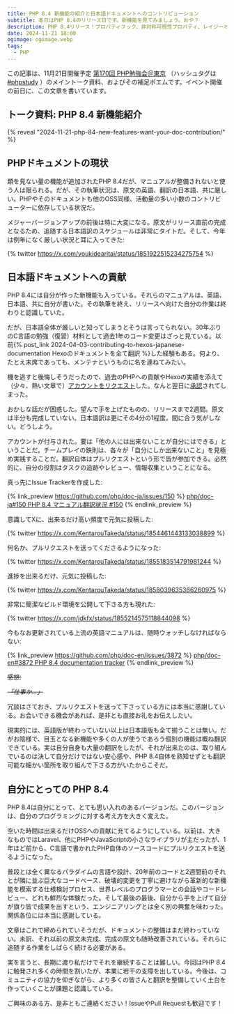 ```yaml
---
title: PHP 8.4 新機能の紹介と日本語ドキュメントへのコントリビューション
subtitle: 本日はPHP 8.4のリリース日です。新機能を見てみましょう。おや？
description: PHP 8.4リリース！プロパティフック、非対称可視性プロパティ、レイジーオブジェクトなど、開発を進化させる新機能を網羅。翻訳活動でコミュニティを支える方法も解説。
date: 2024-11-21 18:00
ogimage: ogimage.webp
tags:
  - PHP
---
```


この記事は、11月21日開催予定 [第170回 PHP勉強会＠東京](https://phpstudy.connpass.com/event/335943/) （ハッシュタグは [#phpstudy](https://x.com/hashtag/phpstudy) ）のメイントーク資料、およびその補足ポエムです。イベント開催の前日に、この文章を書いています。

## トーク資料: PHP 8.4 新機能紹介

{% reveal "2024-11-21-php-84-new-features-want-your-doc-contribution/" %}

## PHPドキュメントの現状

類を見ない量の機能が追加されたPHP 8.4だが、マニュアルが整備されないと使う人は限られる。だが、その執筆状況は、原文の英語、翻訳の日本語、共に厳しい。PHPやそのドキュメントも他のOSS同様、活動量の多い小数のコントリビューターに依存している状況だ。

メジャーバージョンアップの前後は特に大変になる。原文がリリース直前の完成となるため、追随する日本語訳のスケジュールは非常にタイトだ。そして、今年は例年になく厳しい状況と耳に入ってきた:

{% twitter https://x.com/youkidearitai/status/1851922515234275754 %}

## 日本語ドキュメントへの貢献

PHP 8.4には自分が作った新機能も入っている。それらのマニュアルは、英語、日本語、共に自分が書いた。その執筆を終え、リリースへ向けた自分の作業は終わりと認識していた。

だが、日本語全体が厳しいと知ってしまうとそうは言ってられない。30年ぶりのC言語の勉強（復習）材料として過去1年のコード変更はざっと見ている。以前{% post_link 2024-04-03-contributing-to-hexos-japanese-documentation Hexoのドキュメントを全て翻訳 %}した経験もある。何より、たとえ末席であっても、メンテナというものに名を連ねてみたい。

機を逃すと後悔しそうだったので、過去のPHPへの貢献やHexoの実績を添えて（少々、熱い文章で）[アカウントをリクエスト](https://news-web.php.net/php.doc/969388464)した。なんと翌日に[承認](https://news-web.php.net/php.doc/969388465)されてしまった。

おかしな話だが困惑した。望んで手を上げたものの、リリースまで2週間。原文は半分も完成していない。日本語訳は更にその4分の1程度。間に合う気がしない。どうしよう。

アカウントが付与された。要は「他の人には出来ないことが自分にはできる」ということだ。チームプレイの鉄則は、各々が「自分にしか出来ないこと」を見極め実践することだ。翻訳自体はプルリクエストという形で皆が参加できる。必然的に、自分の役割はタスクの追跡やレビュー、情報収集ということになる。

真っ先にIssue Trackerを作成した:

{% link_preview https://github.com/php/doc-ja/issues/150 %}
[php/doc-ja#150 PHP 8.4 マニュアル翻訳状況 #150](https://github.com/php/doc-ja/issues/150)
{% endlink_preview %}

意識してXに、出来るだけ高い頻度で元気に投稿した:

{% twitter https://x.com/KentarouTakeda/status/1854461443133038899 %}

何名か、プルリクエストを送ってくださるようになった:

{% twitter https://x.com/KentarouTakeda/status/1855183514791981244 %}

進捗を出来るだけ、元気に投稿した:

{% twitter https://x.com/KentarouTakeda/status/1858039635366260975 %}

非常に簡潔なビルド環境を公開して下さる方も現れた:

{% twitter https://x.com/jdkfx/status/1855214575118844098 %}

今もなお更新されている上流の英語マニュアルは、随時ウォッチしなければならない:

{% link_preview https://github.com/php/doc-en/issues/3872 %}
[php/doc-en#3872 PHP 8.4 documentation tracker](https://github.com/php/doc-en/issues/3872)
{% endlink_preview %}

~~感想:~~

~~*「仕事か…」*~~

冗談はさておき、プルリクエストを送って下さっている方には本当に感謝している。お会いできる機会があれば、是非とも直接お礼をお伝えしたい。

現実的には、英語版が終わっていない以上は日本語版も全て揃うことは無い。だがお陰様で、目玉となる新機能や多くの人が使うであろう個別の機能は概ね翻訳できている。実は自分自身も大量の翻訳をしたが、それが出来たのは、取り組んでいるのは決して自分だけではない安心感や、PHP 8.4自体を熟知せずとも翻訳可能な細かい箇所を取り組んで下さる方がいたからこそだ。

## 自分にとっての PHP 8.4

PHP 8.4は自分にとって、とても思い入れのあるバージョンだ。このバージョンは、自分のプログラミングに対する考え方を大きく変えた。

空いた時間は出来るだけOSSへの貢献に充てるようにしている。以前は、大きなものではLaravel、他にPHPやJavaScriptの小さなライブラリが主だったが、1年ほど前から、C言語で書かれたPHP自体のソースコードにプルリクエストを送るようになった。

普段とは全く異なるパラダイムの言語や設計、20年前のコードと2週間前のそれとが隣に並ぶ巨大なコードベース、破壊的変更を丁寧に避けながら革新的な新機能を模索する仕様検討プロセス、世界レベルのプログラマーとの会話やコードレビュー、どれも鮮烈な体験だった。そして最後の最後、自分から手を上げて自分が旗り皆で成果を出すという、エンジニアリングとは全く別の興奮を味わった。関係各位には本当に感謝している。

文章はこれで締められていそうだが、ドキュメントの整備はまだ終わっていない。未訳、それ以前の原文未完成、完成の原文も随時改善されている。それらに追随する作業をしばらく続ける必要がある。

実を言うと、長期に渡り私だけでそれを継続することは難しい。今回はPHP 8.4に触発され多くの時間を割いたが、本業に若干の支障を出している。今後は、コミュニティの協力を仰ぎながら、より多くの皆さんと翻訳を整備していく土台を作っていくことが課題と認識している。

ご興味のある方、是非ともご連絡ください！IssueやPull Requestも歓迎です！
